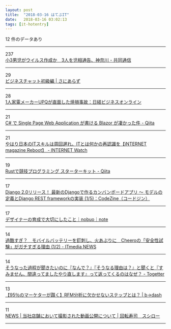 ```yaml
---
layout: post
title:  "2018-03-16 はてぶIT"
date:   2018-03-16 03:02:13
tags: [it-hotentry]
---
```

12 件のデータあり

<hr><div class="row">
<div class="col-1"><span class="badge badge-pill badge-success h2">237</span></div>
<div class="col-11"><a href='https://this.kiji.is/346850898410488929' target='_blank'>小3男児がウイルス作成か　3人を児相通告、神奈川 - 共同通信</a></div>
</div>
<hr>
<div class="row">
<div class="col-1"><span class="badge badge-pill badge-success h2">29</span></div>
<div class="col-11"><a href='https://blog.satotaichi.info/beginners_guide_to_online_chatting/' target='_blank'>ビジネスチャット初級編 | さにあらず</a></div>
</div>
<hr>
<div class="row">
<div class="col-1"><span class="badge badge-pill badge-success h2">28</span></div>
<div class="col-11"><a href='http://business.nikkeibp.co.jp/atcl/interview/15/279177/022600035/' target='_blank'>1人家電メーカーUPQが直面した焼損事故：日経ビジネスオンライン</a></div>
</div>
<hr>
<div class="row">
<div class="col-1"><span class="badge badge-pill badge-success h2">21</span></div>
<div class="col-11"><a href='https://qiita.com/jsakamoto/items/20d4893f6c8cdb0356f6' target='_blank'>C# で Single Page Web Application が書ける Blazor が凄かった件 - Qiita</a></div>
</div>
<hr>
<div class="row">
<div class="col-1"><span class="badge badge-pill badge-success h2">21</span></div>
<div class="col-11"><a href='https://internet.watch.impress.co.jp/docs/imreboot/column/1111735.html' target='_blank'>やはり日本のITスキルは周回遅れ、ITとは何かの再認識を【iNTERNET magazine Reboot】 - INTERNET Watch</a></div>
</div>
<hr>
<div class="row">
<div class="col-1"><span class="badge badge-pill badge-success h2">19</span></div>
<div class="col-11"><a href='https://qiita.com/hatoo@github/items/fa14ad36a1b568d14f3e' target='_blank'>Rustで競技プログラミング スターターキット - Qiita</a></div>
</div>
<hr>
<div class="row">
<div class="col-1"><span class="badge badge-pill badge-success h2">17</span></div>
<div class="col-11"><a href='https://codezine.jp/article/detail/10722' target='_blank'>Django 2.0リリース！ 最新のDjangoで作るカンバンボードアプリ ～ モデルの定義とDjango REST frameworkの実装 (1/5)：CodeZine（コードジン）</a></div>
</div>
<hr>
<div class="row">
<div class="col-1"><span class="badge badge-pill badge-success h2">17</span></div>
<div class="col-11"><a href='https://note.mu/nobgraphica/n/n3168349cacfd' target='_blank'>デザイナーの育成で大切にしたこと｜nobuo｜note</a></div>
</div>
<hr>
<div class="row">
<div class="col-1"><span class="badge badge-pill badge-success h2">14</span></div>
<div class="col-11"><a href='http://www.itmedia.co.jp/news/articles/1803/15/news117.html' target='_blank'>過酷すぎ？　モバイルバッテリーを釘刺し、火あぶりに　Cheeroの「安全性試験」がガチすぎる理由 (1/2) - ITmedia NEWS</a></div>
</div>
<hr>
<div class="row">
<div class="col-1"><span class="badge badge-pill badge-success h2">14</span></div>
<div class="col-11"><a href='https://togetter.com/li/1208870' target='_blank'>そうなった過程が聞きたいのに『なんで？』『そうなる理由は？』と聞くと『すみません、間違ってましたやり直します』って返ってくるのはなぜ？ - Togetter</a></div>
</div>
<hr>
<div class="row">
<div class="col-1"><span class="badge badge-pill badge-success h2">13</span></div>
<div class="col-11"><a href='https://bdash-marketing.com/about-ma/blog/web-marketing_blog/2977/' target='_blank'>【95％のマーケターが躓く】RFM分析に欠かせないステップとは？ | b→dash</a></div>
</div>
<hr>
<div class="row">
<div class="col-1"><span class="badge badge-pill badge-success h2">11</span></div>
<div class="col-11"><a href='https://www.akindo-sushiro.co.jp/news/detail.php?id=940' target='_blank'>NEWS | 当社店舗において撮影された動画公開について | 回転寿司　スシロー</a></div>
</div>
<hr>
